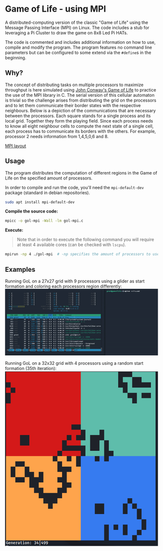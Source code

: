 # Game of Life - using MPI

A distributed-computing version of the classic "Game of Life" using the Message Passing Interface (MPI) on Linux. The code includes a stub for leveraging a Pi Cluster to draw the game on 8x8 Led Pi HATs.

The code is commented and includes additional information on how to use, compile and modify the program. The program features no command line parameters but can be configured to some extend via the `#define`s in the beginning.

## Why?

The concept of distributing tasks on multiple processors to maximize throughput is here simulated using [John Conway's Game of Life](https://playgameoflife.com/info) to practice the use of the MPI library in C. The serial version of this cellular automaton is trivial so the challenge arises from distributing the grid on the processors and to let them communicate their border states with the respective neighbours. Below is a depiction of the communications that are necessary between the processors. Each square stands for a single process and its local grid. Together they form the playing field. Since each process needs to know all eight neighbour cells to compute the next state of a single cell, each process has to communicate its borders with the others. For example, processor 2 needs information from 1,4,5,0,6 and 8.

[MPI layout](mpi-layout.png)

## Usage

The program distributes the computation of different regions in the Game of Life on the specified amount of processors.

In order to compile and run the code, you'll need the `mpi-default-dev` package (standard in debian repositories).
```bash
sudo apt install mpi-default-dev
```
**Compile the source code:**
```bash
mpicc -o gol-mpi -Wall -lm gol-mpi.c
```
**Execute:**
> Note that in order to execute the following command you will require at least 4 available cores (can be checked with `lscpu`).
```bash
mpirun -np 4 ./gol-mpi  # -np specifies the amount of processors to use
```

## Examples

Running GoL on a 27x27 grid with 9 processors using a glider as start formation and coloring each processors region differently:
![Game of Life demonstration](game-of-life-demonstration.gif)

Running GoL on a 32x32 grid with 4 processors using a random start formation (35th iteration):
![Game of Life demonstration](game-of-life-demonstration.png)
